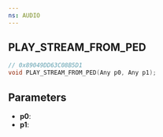 ```yaml
---
ns: AUDIO
---
```

## PLAY_STREAM_FROM_PED

```c
// 0x89049DD63C08B5D1
void PLAY_STREAM_FROM_PED(Any p0, Any p1);
```

## Parameters
* **p0**:
* **p1**:
